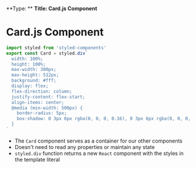 **Type: **
**Title: Card.js Component**

# Card.js Component

```js
import styled from 'styled-components'
export const Card = styled.div`
  width: 100%;
  height: 100%;
  max-width: 300px;
  max-height: 512px;
  background: #fff;
  display: flex;
  flex-direction: column;
  justify-content: flex-start;
  align-items: center;
  @media (min-width: 500px) {
    border-radius: 5px;
    box-shadow: 0 3px 6px rgba(0, 0, 0, 0.16), 0 3px 6px rgba(0, 0, 0, 0.24);
  }
`
```

* The `Card` component serves as a container for our other components
* Doesn't need to read any properties or maintain any state
* `styled.div` function returns a new `React` component with the styles in the template literal